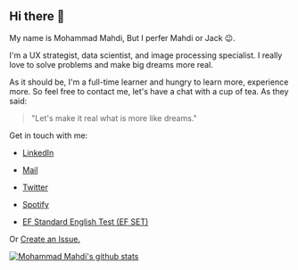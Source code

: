 
<!--
**Msameim181/Msameim181** is a ✨ _special_ ✨ repository because its `README.md` (this file) appears on your GitHub profile.

Here are some ideas to get you started:

- 🔭 I’m currently working on ...
- 🌱 I’m currently learning ...
- 👯 I’m looking to collaborate on ...
- 🤔 I’m looking for help with ...
- 💬 Ask me about ...
- 📫 How to reach me: ...
- 😄 Pronouns: ...
- ⚡ Fun fact: ...
-->
## Hi there 👋

My name is Mohammad Mahdi, But I perfer Mahdi or Jack :wink:.

I'm a UX strategist, data scientist, and image processing specialist. I really love to solve problems and make big dreams more real.

As it should be, I'm a full-time learner and hungry to learn more, experience more. So feel free to contact me, let's have a chat with a cup of tea. 
As they said:
> "Let's make it real what is more like dreams."

Get in touch with me:
- [LinkedIn](https://www.linkedin.com/in/msameim181/)
- [Mail](mailto:9259samei@gmail.com) 
- [Twitter](https://twitter.com/msameim181) 
- [Spotify](https://open.spotify.com/user/mohmahsamei7899)

- [EF Standard English Test (EF SET)](https://www.efset.org/cert/HPPME3)

Or [Create an Issue.](https://github.com/Msameim181/Msameim181/issues)

[![Mohammad Mahdi's github stats](https://github-readme-stats.vercel.app/api?username=msameim181&count_private=true&show_icons=true&theme=tokyonight&hide_rank=false)](https://github.com/anuraghazra/github-readme-stats)
